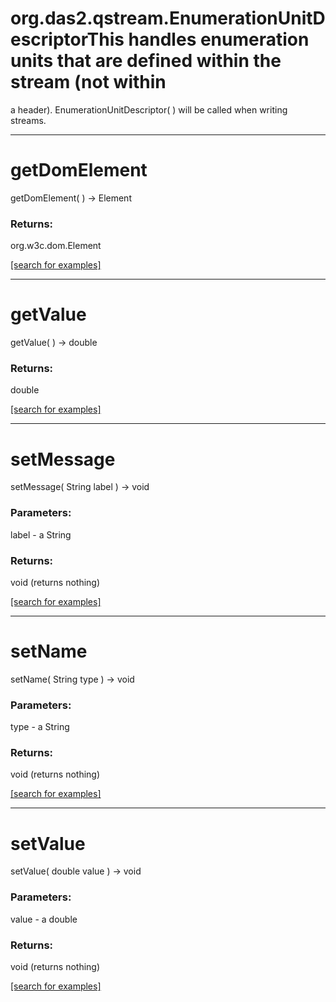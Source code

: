 # org.das2.qstream.EnumerationUnitDescriptorThis handles enumeration units that are defined within the stream (not within
 a header).
EnumerationUnitDescriptor( )
will be called when writing streams.

***
<a name="getDomElement"></a>
# getDomElement
getDomElement(  ) &rarr; Element



### Returns:
org.w3c.dom.Element


<a href="https://github.com/autoplot/dev/search?q=getDomElement&unscoped_q=getDomElement">[search for examples]</a>

***
<a name="getValue"></a>
# getValue
getValue(  ) &rarr; double



### Returns:
double


<a href="https://github.com/autoplot/dev/search?q=getValue&unscoped_q=getValue">[search for examples]</a>

***
<a name="setMessage"></a>
# setMessage
setMessage( String label ) &rarr; void



### Parameters:
label - a String

### Returns:
void (returns nothing)


<a href="https://github.com/autoplot/dev/search?q=setMessage&unscoped_q=setMessage">[search for examples]</a>

***
<a name="setName"></a>
# setName
setName( String type ) &rarr; void



### Parameters:
type - a String

### Returns:
void (returns nothing)


<a href="https://github.com/autoplot/dev/search?q=setName&unscoped_q=setName">[search for examples]</a>

***
<a name="setValue"></a>
# setValue
setValue( double value ) &rarr; void



### Parameters:
value - a double

### Returns:
void (returns nothing)


<a href="https://github.com/autoplot/dev/search?q=setValue&unscoped_q=setValue">[search for examples]</a>

